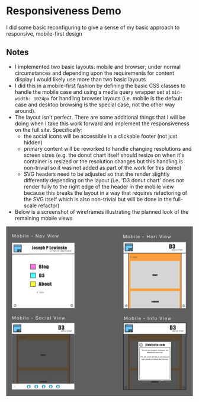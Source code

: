 # Responsiveness Demo
  I did some basic reconfiguring to give a sense of my basic approach to responsive, mobile-first design
## Notes
* I implemented two basic layouts: mobile and browser; under normal circumstances and depending upon the requirements for content display I would likely use more than two basic layouts
* I did this in a mobile-first fashion by defining the basic CSS classes to handle the mobile case and using a media query wrapper set at `min-width: 1024px` for handling browser layouts (i.e. mobile is the default case and desktop browsing is the special case, not the other way around).
* The layout isn't perfect.  There are some additional things that I will be doing when I take this work forward and implement the responsiveness on the full site.  Specifically:
  - the social icons will be accessible in a clickable footer (not just hidden)
  - primary content will be reworked to handle changing resolutions and screen sizes (e.g. the donut chart itself should resize on when it's container is resized or the resolution changes but this handling is non-trivial so it was not added as part of the work for this demo)
  - SVG headers need to be adjusted so that the render slightly differently depending on the layout (i.e. 'D3 donut chart' does not render fully to the right edge of the header in the mobile view because this breaks the layout in a way that requires refactoring of the SVG itself which is also non-trivial but will be done in the full-scale refactor)
* Below is a screenshot of wireframes illustrating the planned look of the remaining mobile views

![wireframe](./static/responsive_wireframes.png)
